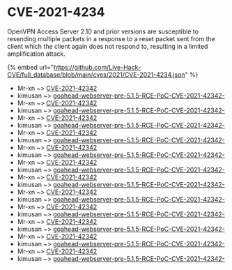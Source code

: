 # CVE-2021-4234

OpenVPN Access Server 2.10 and prior versions are susceptible to resending multiple packets in a response to a reset packet sent from the client which the client again does not respond to, resulting in a limited amplification attack.

{% embed url="https://github.com/Live-Hack-CVE/full_database/blob/main/cves/2021/CVE-2021-4234.json" %}


* Mr-xn ~> [CVE-2021-42342](https://www.alice-snow.ru/2021/database/cve-2021-4234/cve-2021-42342-mr-xn)
* kimusan ~> [goahead-webserver-pre-5.1.5-RCE-PoC-CVE-2021-42342-](https://www.alice-snow.ru/2021/database/cve-2021-4234/goahead-webserver-pre-5.1.5-rce-poc-cve-2021-42342--kimusan)
* Mr-xn ~> [CVE-2021-42342](https://www.alice-snow.ru/2021/database/cve-2021-4234/cve-2021-42342-mr-xn)
* kimusan ~> [goahead-webserver-pre-5.1.5-RCE-PoC-CVE-2021-42342-](https://www.alice-snow.ru/2021/database/cve-2021-4234/goahead-webserver-pre-5.1.5-rce-poc-cve-2021-42342--kimusan)
* Mr-xn ~> [CVE-2021-42342](https://www.alice-snow.ru/2021/database/cve-2021-4234/cve-2021-42342-mr-xn)
* kimusan ~> [goahead-webserver-pre-5.1.5-RCE-PoC-CVE-2021-42342-](https://www.alice-snow.ru/2021/database/cve-2021-4234/goahead-webserver-pre-5.1.5-rce-poc-cve-2021-42342--kimusan)
* Mr-xn ~> [CVE-2021-42342](https://www.alice-snow.ru/2021/database/cve-2021-4234/cve-2021-42342-mr-xn)
* kimusan ~> [goahead-webserver-pre-5.1.5-RCE-PoC-CVE-2021-42342-](https://www.alice-snow.ru/2021/database/cve-2021-4234/goahead-webserver-pre-5.1.5-rce-poc-cve-2021-42342--kimusan)
* Mr-xn ~> [CVE-2021-42342](https://www.alice-snow.ru/2021/database/cve-2021-4234/cve-2021-42342-mr-xn)
* kimusan ~> [goahead-webserver-pre-5.1.5-RCE-PoC-CVE-2021-42342-](https://www.alice-snow.ru/2021/database/cve-2021-4234/goahead-webserver-pre-5.1.5-rce-poc-cve-2021-42342--kimusan)
* Mr-xn ~> [CVE-2021-42342](https://www.alice-snow.ru/2021/database/cve-2021-4234/cve-2021-42342-mr-xn)
* kimusan ~> [goahead-webserver-pre-5.1.5-RCE-PoC-CVE-2021-42342-](https://www.alice-snow.ru/2021/database/cve-2021-4234/goahead-webserver-pre-5.1.5-rce-poc-cve-2021-42342--kimusan)
* Mr-xn ~> [CVE-2021-42342](https://www.alice-snow.ru/2021/database/cve-2021-4234/cve-2021-42342-mr-xn)
* kimusan ~> [goahead-webserver-pre-5.1.5-RCE-PoC-CVE-2021-42342-](https://www.alice-snow.ru/2021/database/cve-2021-4234/goahead-webserver-pre-5.1.5-rce-poc-cve-2021-42342--kimusan)
* Mr-xn ~> [CVE-2021-42342](https://www.alice-snow.ru/2021/database/cve-2021-4234/cve-2021-42342-mr-xn)
* kimusan ~> [goahead-webserver-pre-5.1.5-RCE-PoC-CVE-2021-42342-](https://www.alice-snow.ru/2021/database/cve-2021-4234/goahead-webserver-pre-5.1.5-rce-poc-cve-2021-42342--kimusan)
* Mr-xn ~> [CVE-2021-42342](https://www.alice-snow.ru/2021/database/cve-2021-4234/cve-2021-42342-mr-xn)
* kimusan ~> [goahead-webserver-pre-5.1.5-RCE-PoC-CVE-2021-42342-](https://www.alice-snow.ru/2021/database/cve-2021-4234/goahead-webserver-pre-5.1.5-rce-poc-cve-2021-42342--kimusan)
* Mr-xn ~> [CVE-2021-42342](https://www.alice-snow.ru/2021/database/cve-2021-4234/cve-2021-42342-mr-xn)
* kimusan ~> [goahead-webserver-pre-5.1.5-RCE-PoC-CVE-2021-42342-](https://www.alice-snow.ru/2021/database/cve-2021-4234/goahead-webserver-pre-5.1.5-rce-poc-cve-2021-42342--kimusan)
* Mr-xn ~> [CVE-2021-42342](https://www.alice-snow.ru/2021/database/cve-2021-4234/cve-2021-42342-mr-xn)
* kimusan ~> [goahead-webserver-pre-5.1.5-RCE-PoC-CVE-2021-42342-](https://www.alice-snow.ru/2021/database/cve-2021-4234/goahead-webserver-pre-5.1.5-rce-poc-cve-2021-42342--kimusan)
* Mr-xn ~> [CVE-2021-42342](https://www.alice-snow.ru/2021/database/cve-2021-4234/cve-2021-42342-mr-xn)
* kimusan ~> [goahead-webserver-pre-5.1.5-RCE-PoC-CVE-2021-42342-](https://www.alice-snow.ru/2021/database/cve-2021-4234/goahead-webserver-pre-5.1.5-rce-poc-cve-2021-42342--kimusan)
